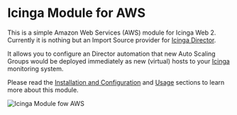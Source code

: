 <a name="About"></a>Icinga Module for AWS
=========================================

This is a simple Amazon Web Services (AWS) module for Icinga Web 2. Currently
it is nothing but an Import Source provider for [Icinga Director](https://github.com/Icinga/icingaweb2-module-director).

It allows you to configure an Director automation that new Auto Scaling Groups would
be deployed immediately as new (virtual) hosts to your [Icinga](https://www.icinga.org/)
monitoring system.

Please read the [Installation and Configuration](02-Installation-and-Configuration.md)
and [Usage](03-Usage.md) sections to learn more about this module.

![Icinga Module fow AWS](img/00_overview.png)